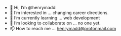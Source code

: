 - 👋 Hi, I’m @henrymadd
- 👀 I’m interested in ... changing career directions.
- 🌱 I’m currently learning ... web development
- 💞️ I’m looking to collaborate on ... no one yet.
- 📫 How to reach me ... henrymadd@protonmail.com

<!---
henrymadd/henrymadd is a ✨ special ✨ repository because its `README.md` (this file) appears on your GitHub profile.
You can click the Preview link to take a look at your changes.
--->
